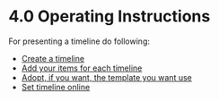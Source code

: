 # 4.0 Operating Instructions

For presenting a timeline do following:  
* [Create a timeline](2admin_timelines.md)
* [Add your items for each timeline](2admin_items.md)
* [Adopt, if you want, the template you want use](2admin_templates.md)
* [Set timeline online](2admin_timelines.md)

